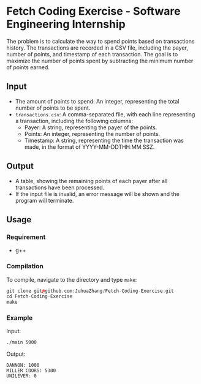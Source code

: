 # Fetch Coding Exercise - Software Engineering Internship

The problem is to calculate the way to spend points based on transactions history. The transactions are recorded in a CSV file, including the payer, number of points, and timestamp of each transaction. The goal is to maximize the number of points spent by subtracting the minimum number of points earned.



## Input

- The amount of points to spend: An integer, representing the total number of points to be spent.
- `transactions.csv`: A comma-separated file, with each line representing a transaction, including the following columns:
  - Payer: A string, representing the payer of the points.
  - Points: An integer, representing the number of points.
  - Timestamp: A string, representing the time the transaction was made, in the format of YYYY-MM-DDTHH:MM:SSZ.



## Output

- A table, showing the remaining points of each payer after all transactions have been processed.
- If the input file is invalid, an error message will be shown and the program will terminate.



## Usage

### Requirement

- g++

### Compilation

To compile, navigate to the directory and type `make`:

```cpp
git clone git@github.com:JuhuaZhang/Fetch-Coding-Exercise.git
cd Fetch-Coding-Exercise
make
```

### Example

Input:

```bash
./main 5000
```

Output:

```
DANNON: 1000
MILLER COORS: 5300
UNILEVER: 0
```
